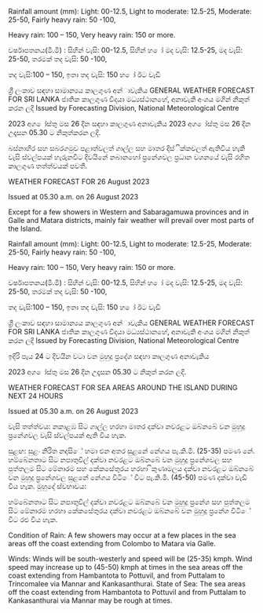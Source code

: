 Rainfall amount (mm): Light: 00-12.5, Light to moderate: 12.5-25, Moderate: 25-50, Fairly heavy rain: 50 -100,

Heavy rain: 100 – 150, Very heavy rain: 150 or more.

වර්ෂාපතනය(මි.මී) : සිහින් වැසි: 00-12.5, සිහින් හ ෝ මද වැසි: 12.5-25, මද වැසි: 25-50, තරමක් තද වැසි: 50 -100,

තද වැසි:100 – 150, ඉතා තද වැසි: 150 හ ෝ ඊට වැඩි

ශ්‍රී ලංකාව සඳහා සාමාන්‍යය කාලගුණ අන්‍ාවැකිය GENERAL WEATHER FORECAST FOR SRI LANKA ජාතික කාලගුණ විදයා මධ්‍යස්ථානහේ, අනාවැකි අංශය මගින් නිකුත් කරන ලදි Issued by Forecasting Division, National Meteorological Centre

2023 අග ෝස්තු මස 26 දින සඳහා කාලගුණ අනාවැකිය 2023 අග ෝස්තු මස 26 දින උදෑසන 05.30 ට නිකුත්කරන ලදි.

බස්නාහිර සහ සබරගමුව පළාත්වලත් ගාල්ල සහ මාතර දිස්ික්කවලත් ඇතිවිය හැකි වැසි ස්වල්පයක් හැරුනවිට දිවයිනේ නබානහෝ ප්‍රනේශවල ප්‍රධාන වශනයේ වැසි රහිත කාලගුණ තත්ත්වයක් පවතී.

WEATHER FORECAST FOR 26 August 2023

Issued at 05.30 a.m. on 26 August 2023

Except for a few showers in Western and Sabaragamuwa provinces and in Galle and Matara districts, mainly fair weather will prevail over most parts of the Island.

Rainfall amount (mm): Light: 00-12.5, Light to moderate: 12.5-25, Moderate: 25-50, Fairly heavy rain: 50 -100,

Heavy rain: 100 – 150, Very heavy rain: 150 or more.

වර්ෂාපතනය(මි.මී) : සිහින් වැසි: 00-12.5, සිහින් හ ෝ මද වැසි: 12.5-25, මද වැසි: 25-50, තරමක් තද වැසි: 50 -100,

තද වැසි:100 – 150, ඉතා තද වැසි: 150 හ ෝ ඊට වැඩි

ශ්‍රී ලංකාව සඳහා සාමාන්‍යය කාලගුණ අන්‍ාවැකිය GENERAL WEATHER FORECAST FOR SRI LANKA ජාතික කාලගුණ විදයා මධ්‍යස්ථානහේ, අනාවැකි අංශය මගින් නිකුත් කරන ලදි Issued by Forecasting Division, National Meteorological Centre

ඉදිරි පැය 24 ට දිවයින වටා වන මුහුදු ප්‍රදේශ සඳහා කාලගුණ අනාවැකිය

2023 අග ෝස්තු මස 26 දින උදෑසන 05.30 ට නිකුත් කරන ලදි.

WEATHER FORECAST FOR SEA AREAS AROUND THE ISLAND DURING NEXT 24 HOURS

Issued at 05.30 a.m. on 26 August 2023

වැසි තත්ත්වය: නකාළඹ සිට ගාල්ල හරහා මාතර දක්වා නවරළට ඔබ්නබේ වන මුහුදු ප්‍රනේශවල වැසි ස්වල්පයක් ඇති විය හැක.

සුළඟ: සුළං නිරිත නදසිේ හමා එන අතර සුළනේ නේගය පැ.කි.මී. (25-35) පමණ නේ. හම්බේනතාට සිට නපාතුවිල් දක්වා නවරළට ඔබ්නබේ වන මුහුදු ප්‍රනේශවල සහ පුත්තලම සිට මේනාරම සහ කේකසේතුරය හරහා ිකුණාමලය දක්වා නවරළට ඔබ්නබේ වන මුහුදු ප්‍රනේශවල සුළනේ නේගය විටිේ විට පැ.කි.මී. (45-50) පමණ දක්වා වැඩි විය හැක. මුහුදේ ස්වභාවය:

හම්බේනතාට සිට නපාතුවිල් දක්වා නවරළට ඔබ්නබේ වන මුහුදු ප්‍රනේශ සහ පුත්තලම සිට මේනාරම හරහා කේකසේතුරය දක්වා නවරළට ඔබ්නබේ වන මුහුදු ප්‍රනේශ විටිේ විට රළු විය හැක.

Condition of Rain: A few showers may occur at a few places in the sea areas off the coast extending from Colombo to Matara via Galle.

Winds: Winds will be south-westerly and speed will be (25-35) kmph. Wind speed may increase up to (45-50) kmph at times in the sea areas off the coast extending from Hambantota to Pottuvil, and from Puttalam to Trincomalee via Mannar and Kankasanthurai. State of Sea: The sea areas off the coast extending from Hambantota to Pottuvil and from Puttalam to Kankasanthurai via Mannar may be rough at times.